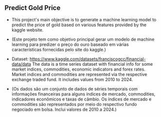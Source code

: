 ## Predict Gold Price
- This project's main objective is to generate a machine learning model to predict the price of gold based on various features provided by the kaggle website.
- (Este projeto tem como objetivo principal gerar um modelo de machine learning para predizer o preço do ouro baseado em várias características fornecidas pelo site do kaggle.)

- Dataset: https://www.kaggle.com/datasets/franciscogcc/financial-data/data
The data is a time series dataset with financial info for some market indices, commodities, economic indicators and forex rates. Market indices and commodities are represented via the respective exchange traded fund. It includes values from 2010 to 2024.
- (Os dados são um conjunto de dados de séries temporais com informações financeiras para alguns índices de mercado, commodities, indicadores econômicos e taxas de câmbio. Os índices de mercado e commodities são representados por meio do respectivo fundo negociado em bolsa. Inclui valores de 2010 a 2024.)